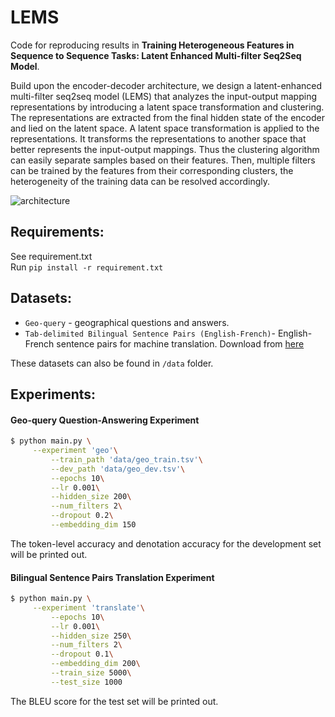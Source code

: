 # LEMS
Code for reproducing results in **Training Heterogeneous Features in Sequence to Sequence Tasks: Latent Enhanced Multi-filter Seq2Seq Model**.

Build upon the encoder-decoder architecture, we design a latent-enhanced multi-filter seq2seq model (LEMS) that analyzes the input-output mapping representations by introducing a latent space transformation and clustering. The representations are extracted from the final hidden state of the encoder and lied on the latent space. A latent space transformation is applied to the representations. It transforms the representations to another space that better represents the input-output mappings. Thus the clustering algorithm can easily separate samples based on their features. Then, multiple filters can be trained by the features from their corresponding clusters, the heterogeneity of the training data can be resolved accordingly.

![architecture](https://github.com/yunhaoyang234/Multi-Filter-Seq2Seq-Model/blob/main/figures/architecture.png)

## Requirements:
See requirement.txt\
Run
`pip install -r requirement.txt`

## Datasets:
- `Geo-query` - geographical questions and answers.
- `Tab-delimited Bilingual Sentence Pairs (English-French)`- English-French sentence pairs for machine translation. Download from [here](https://www.manythings.org/anki/)

These datasets can also be found in `/data` folder.

## Experiments:
#### Geo-query Question-Answering Experiment
```bash
$ python main.py \
	 --experiment 'geo'\
         --train_path 'data/geo_train.tsv'\
         --dev_path 'data/geo_dev.tsv'\
         --epochs 10\
         --lr 0.001\
         --hidden_size 200\
    	 --num_filters 2\
    	 --dropout 0.2\
    	 --embedding_dim 150
```
The token-level accuracy and denotation accuracy for the development set will be printed out.

#### Bilingual Sentence Pairs Translation Experiment
```bash
$ python main.py \
	 --experiment 'translate'\
         --epochs 10\
         --lr 0.001\
         --hidden_size 250\
    	 --num_filters 2\
    	 --dropout 0.1\
    	 --embedding_dim 200\
    	 --train_size 5000\
    	 --test_size 1000
```
The BLEU score for the test set will be printed out.

